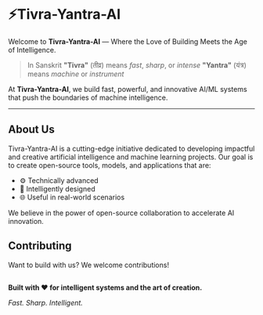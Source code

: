 # ⚡️Tivra-Yantra-AI

Welcome to **Tivra-Yantra-AI** — Where the Love of Building Meets the Age of Intelligence.
>
> In Sanskrit
> **"Tivra"** (तीव्र) means *fast*, *sharp*, or *intense*
> **"Yantra"** (यंत्र) means *machine* or *instrument*

At **Tivra-Yantra-AI**, we build fast, powerful, and innovative AI/ML systems that push the boundaries of machine intelligence.

---

## About Us

Tivra-Yantra-AI is a cutting-edge initiative dedicated to developing impactful and creative artificial intelligence and machine learning projects. Our goal is to create open-source tools, models, and applications that are:

* ⚙️ Technically advanced
* 🧠 Intelligently designed
* 🌐 Useful in real-world scenarios

We believe in the power of open-source collaboration to accelerate AI innovation.

## Contributing

Want to build with us? We welcome contributions!

##
**Built with ❤️ for intelligent systems and the art of creation.**

*Fast. Sharp. Intelligent.*
